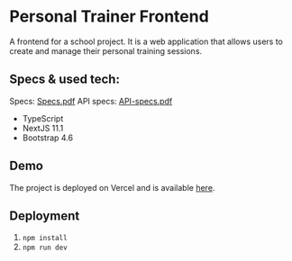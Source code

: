 # Personal Trainer Frontend

A frontend for a school project. It is a web application that allows users to create and manage their personal training sessions.

## Specs & used tech:

Specs: [Specs.pdf](Specs.pdf)
API specs: [API-specs.pdf](API-specs.pdf)

- TypeScript
- NextJS 11.1
- Bootstrap 4.6

## Demo

The project is deployed on Vercel and is available [here](https://traineri.vercel.app/).

## Deployment

1. `npm install`
2. `npm run dev`

